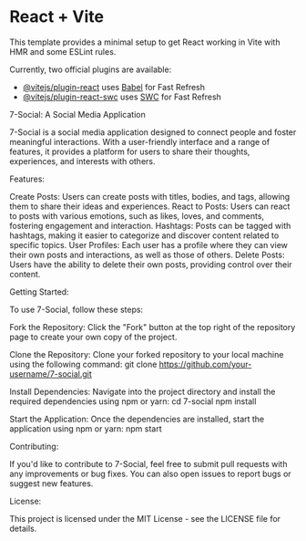 # React + Vite

This template provides a minimal setup to get React working in Vite with HMR and some ESLint rules.

Currently, two official plugins are available:

- [@vitejs/plugin-react](https://github.com/vitejs/vite-plugin-react/blob/main/packages/plugin-react/README.md) uses [Babel](https://babeljs.io/) for Fast Refresh
- [@vitejs/plugin-react-swc](https://github.com/vitejs/vite-plugin-react-swc) uses [SWC](https://swc.rs/) for Fast Refresh



7-Social: A Social Media Application

7-Social is a social media application designed to connect people and foster meaningful interactions. With a user-friendly interface and a range of features, it provides a platform for users to share their thoughts, experiences, and interests with others.

Features:

Create Posts: Users can create posts with titles, bodies, and tags, allowing them to share their ideas and experiences.
React to Posts: Users can react to posts with various emotions, such as likes, loves, and comments, fostering engagement and interaction.
Hashtags: Posts can be tagged with hashtags, making it easier to categorize and discover content related to specific topics.
User Profiles: Each user has a profile where they can view their own posts and interactions, as well as those of others.
Delete Posts: Users have the ability to delete their own posts, providing control over their content.

Getting Started:

To use 7-Social, follow these steps:

Fork the Repository: Click the "Fork" button at the top right of the repository page to create your own copy of the project.

Clone the Repository: Clone your forked repository to your local machine using the following command:
git clone https://github.com/your-username/7-social.git

Install Dependencies: Navigate into the project directory and install the required dependencies using npm or yarn:
cd 7-social
npm install

Start the Application: Once the dependencies are installed, start the application using npm or yarn:
npm start

Contributing:

If you'd like to contribute to 7-Social, feel free to submit pull requests with any improvements or bug fixes. You can also open issues to report bugs or suggest new features.

License:

This project is licensed under the MIT License - see the LICENSE file for details.
